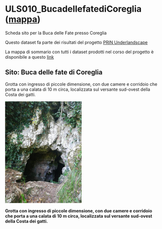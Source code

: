# ULS010_BucadellefatediCoreglia ([mappa](https://umap.openstreetmap.fr/it/map/uls010_bucadellefatedicoreglia_1041663))
Scheda sito per la Buca delle Fate presso Coreglia

Questo dataset fa parte dei risultati del progetto [PRIN Underlandscape](https://sites.google.com/view/prin-underlandscape/)

La mappa di sommario con tutti i dataset prodotti nel corso del progetto è disponibile a questo [link](https://umap.openstreetmap.fr/it/map/sommario_1044830)

## Sito: Buca delle fate di Coreglia
Grotta con ingresso di piccole dimensione, con due camere e corridoio che porta a una calata di 10 m circa, localizzata sul versante sud-ovest della Costa dei gatti.

[<img src=vignettes/KcT0Xxqh.jpg width='250'/>](KcT0Xxqh.jpg) 

**Grotta con ingresso di piccole dimensione, con due camere e corridoio che porta a una calata di 10 m circa, localizzata sul versante sud-ovest della Costa dei gatti.**
